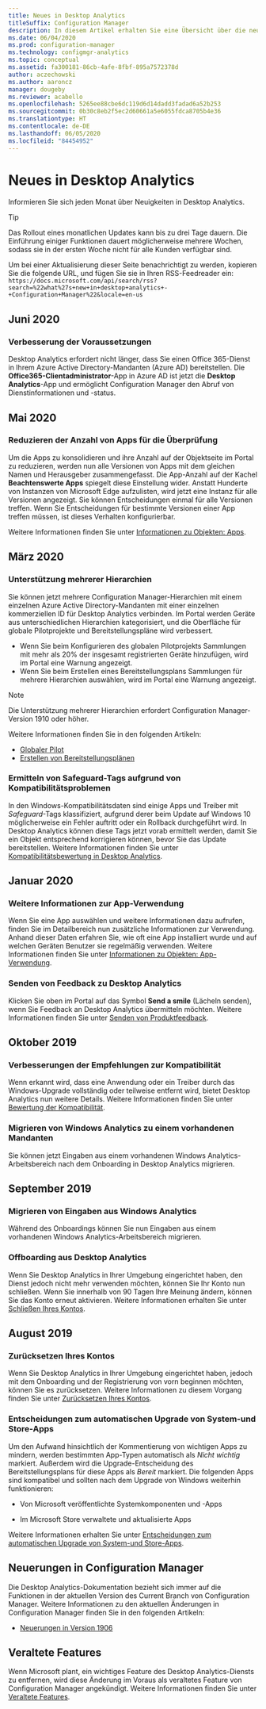 ```yaml
---
title: Neues in Desktop Analytics
titleSuffix: Configuration Manager
description: In diesem Artikel erhalten Sie eine Übersicht über die neuen Funktionen in der aktuellen monatlichen Release des Desktop Analytics-Clouddiensts.
ms.date: 06/04/2020
ms.prod: configuration-manager
ms.technology: configmgr-analytics
ms.topic: conceptual
ms.assetid: fa300181-86cb-4afe-8fbf-895a7572378d
author: aczechowski
ms.author: aaroncz
manager: dougeby
ms.reviewer: acabello
ms.openlocfilehash: 5265ee88cbe6dc119d6d14dadd3fadad6a52b253
ms.sourcegitcommit: 0b30c8eb2f5ec2d60661a5e6055fdca8705b4e36
ms.translationtype: HT
ms.contentlocale: de-DE
ms.lasthandoff: 06/05/2020
ms.locfileid: "84454952"
---
```

# <a name="whats-new-in-desktop-analytics"></a>Neues in Desktop Analytics

Informieren Sie sich jeden Monat über Neuigkeiten in Desktop Analytics.

> [!TIP]
> Das Rollout eines monatlichen Updates kann bis zu drei Tage dauern. Die Einführung einiger Funktionen dauert möglicherweise mehrere Wochen, sodass sie in der ersten Woche nicht für alle Kunden verfügbar sind.

Um bei einer Aktualisierung dieser Seite benachrichtigt zu werden, kopieren Sie die folgende URL, und fügen Sie sie in Ihren RSS-Feedreader ein: `https://docs.microsoft.com/api/search/rss?search=%22what%27s+new+in+desktop+analytics+-+Configuration+Manager%22&locale=en-us`
<!-- a locale is required for the RSS search string -->

## <a name="june-2020"></a>Juni 2020

### <a name="improvement-to-prerequisites"></a>Verbesserung der Voraussetzungen

Desktop Analytics erfordert nicht länger, dass Sie einen Office 365-Dienst in Ihrem Azure Active Directory-Mandanten (Azure AD) bereitstellen. Die **Office365-Clientadministrator**-App in Azure AD ist jetzt die **Desktop Analytics**-App und ermöglicht Configuration Manager den Abruf von Dienstinformationen und -status.

## <a name="may-2020"></a>Mai 2020

### <a name="reduce-the-number-of-apps-for-review"></a>Reduzieren der Anzahl von Apps für die Überprüfung

<!-- 5542186 -->

Um die Apps zu konsolidieren und ihre Anzahl auf der Objektseite im Portal zu reduzieren, werden nun alle Versionen von Apps mit dem gleichen Namen und Herausgeber zusammengefasst. Die App-Anzahl auf der Kachel **Beachtenswerte Apps** spiegelt diese Einstellung wider. Anstatt Hunderte von Instanzen von Microsoft Edge aufzulisten, wird jetzt eine Instanz für alle Versionen angezeigt. Sie können Entscheidungen einmal für alle Versionen treffen. Wenn Sie Entscheidungen für bestimmte Versionen einer App treffen müssen, ist dieses Verhalten konfigurierbar.

Weitere Informationen finden Sie unter [Informationen zu Objekten: Apps](about-assets.md#apps).

## <a name="march-2020"></a>März 2020

### <a name="support-for-multiple-hierarchies"></a>Unterstützung mehrerer Hierarchien

<!-- 4814075, 6079184 -->

Sie können jetzt mehrere Configuration Manager-Hierarchien mit einem einzelnen Azure Active Directory-Mandanten mit einer einzelnen kommerziellen ID für Desktop Analytics verbinden. Im Portal werden Geräte aus unterschiedlichen Hierarchien kategorisiert, und die Oberfläche für globale Pilotprojekte und Bereitstellungspläne wird verbessert.

- Wenn Sie beim Konfigurieren des globalen Pilotprojekts Sammlungen mit mehr als 20% der insgesamt registrierten Geräte hinzufügen, wird im Portal eine Warnung angezeigt.
- Wenn Sie beim Erstellen eines Bereitstellungsplans Sammlungen für mehrere Hierarchien auswählen, wird im Portal eine Warnung angezeigt.

> [!NOTE]
> Die Unterstützung mehrerer Hierarchien erfordert Configuration Manager-Version 1910 oder höher.

Weitere Informationen finden Sie in den folgenden Artikeln:

- [Globaler Pilot](deploy-pilot.md#bkmk_GlobalPilot)
- [Erstellen von Bereitstellungsplänen](create-deployment-plans.md)

### <a name="identify-compatibility-safeguards"></a>Ermitteln von Safeguard-Tags aufgrund von Kompatibilitätsproblemen

<!-- 5746559 -->

In den Windows-Kompatibilitätsdaten sind einige Apps und Treiber mit *Safeguard*-Tags klassifiziert, aufgrund derer beim Update auf Windows 10 möglicherweise ein Fehler auftritt oder ein Rollback durchgeführt wird. In Desktop Analytics können diese Tags jetzt vorab ermittelt werden, damit Sie ein Objekt entsprechend korrigieren können, bevor Sie das Update bereitstellen. Weitere Informationen finden Sie unter [Kompatibilitätsbewertung in Desktop Analytics](compat-assessment.md#safeguards).

## <a name="january-2020"></a>Januar 2020

### <a name="additional-app-usage-detail"></a>Weitere Informationen zur App-Verwendung

<!-- 5533890 -->

Wenn Sie eine App auswählen und weitere Informationen dazu aufrufen, finden Sie im Detailbereich nun zusätzliche Informationen zur Verwendung. Anhand dieser Daten erfahren Sie, wie oft eine App installiert wurde und auf welchen Geräten Benutzer sie regelmäßig verwenden. Weitere Informationen finden Sie unter [Informationen zu Objekten: App-Verwendung](about-assets.md#usage).

### <a name="provide-feedback-on-desktop-analytics"></a>Senden von Feedback zu Desktop Analytics

<!-- 5451636 -->

Klicken Sie oben im Portal auf das Symbol **Send a smile** (Lächeln senden), wenn Sie Feedback an Desktop Analytics übermitteln möchten. Weitere Informationen finden Sie unter [Senden von Produktfeedback](get-support.md#bkmk_feedback).

## <a name="october-2019"></a>Oktober 2019

### <a name="improvements-to-compatibility-recommendations"></a>Verbesserungen der Empfehlungen zur Kompatibilität

<!-- 3594545 -->

Wenn erkannt wird, dass eine Anwendung oder ein Treiber durch das Windows-Upgrade vollständig oder teilweise entfernt wird, bietet Desktop Analytics nun weitere Details. Weitere Informationen finden Sie unter [Bewertung der Kompatibilität](compat-assessment.md#asset-is-removed-during-upgrade).

### <a name="migrate-from-windows-analytics-to-existing-tenant"></a>Migrieren von Windows Analytics zu einem vorhandenen Mandanten

<!-- 5202803 -->

Sie können jetzt Eingaben aus einem vorhandenen Windows Analytics-Arbeitsbereich nach dem Onboarding in Desktop Analytics migrieren.

## <a name="september-2019"></a>September 2019

### <a name="migrate-inputs-from-windows-analytics"></a>Migrieren von Eingaben aus Windows Analytics

<!-- 4252663 -->

Während des Onboardings können Sie nun Eingaben aus einem vorhandenen Windows Analytics-Arbeitsbereich migrieren.

### <a name="offboard-from-desktop-analytics"></a>Offboarding aus Desktop Analytics

<!-- 4972396 -->

Wenn Sie Desktop Analytics in Ihrer Umgebung eingerichtet haben, den Dienst jedoch nicht mehr verwenden möchten, können Sie Ihr Konto nun schließen. Wenn Sie innerhalb von 90 Tagen Ihre Meinung ändern, können Sie das Konto erneut aktivieren. Weitere Informationen erhalten Sie unter [Schließen Ihres Kontos](account-close.md).

## <a name="august-2019"></a>August 2019

### <a name="reset-your-account"></a>Zurücksetzen Ihres Kontos

<!-- 3733897 -->

Wenn Sie Desktop Analytics in Ihrer Umgebung eingerichtet haben, jedoch mit dem Onboarding und der Registrierung von vorn beginnen möchten, können Sie es zurücksetzen. Weitere Informationen zu diesem Vorgang finden Sie unter [Zurücksetzen Ihres Kontos](account-reset.md).

### <a name="automatic-upgrade-decision-of-system-and-store-apps"></a>Entscheidungen zum automatischen Upgrade von System-und Store-Apps

<!-- 3587232 -->

Um den Aufwand hinsichtlich der Kommentierung von wichtigen Apps zu mindern, werden bestimmten App-Typen automatisch als *Nicht wichtig* markiert. Außerdem wird die Upgrade-Entscheidung des Bereitstellungsplans für diese Apps als *Bereit* markiert. Die folgenden Apps sind kompatibel und sollten nach dem Upgrade von Windows weiterhin funktionieren:

- Von Microsoft veröffentlichte Systemkomponenten und -Apps

- Im Microsoft Store verwaltete und aktualisierte Apps

Weitere Informationen erhalten Sie unter [Entscheidungen zum automatischen Upgrade von System-und Store-Apps](about-assets.md#bkmk_plan-autoapp).

## <a name="whats-new-in-configuration-manager"></a>Neuerungen in Configuration Manager

Die Desktop Analytics-Dokumentation bezieht sich immer auf die Funktionen in der aktuellen Version des Current Branch von Configuration Manager. Weitere Informationen zu den aktuellen Änderungen in Configuration Manager finden Sie in den folgenden Artikeln:

<!-- - [What's new in version 1910](../core/plan-design/changes/whats-new-in-version-1910.md#bkmk_da) -->

- [Neuerungen in Version 1906](../core/plan-design/changes/whats-new-in-version-1906.md#bkmk_da)

## <a name="deprecated-features"></a>Veraltete Features

Wenn Microsoft plant, ein wichtiges Feature des Desktop Analytics-Diensts zu entfernen, wird diese Änderung im Voraus als veraltetes Feature von Configuration Manager angekündigt. Weitere Informationen finden Sie unter [Veraltete Features](../core/plan-design/changes/deprecated/removed-and-deprecated-cmfeatures.md#deprecated-features).
